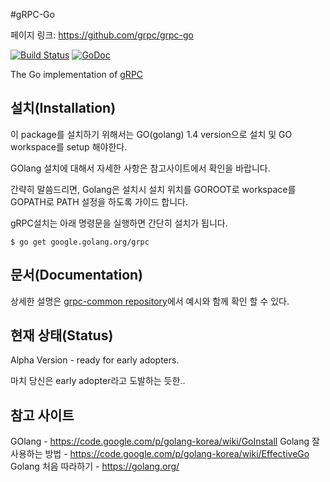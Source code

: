 #gRPC-Go

페이지 링크: https://github.com/grpc/grpc-go

[![Build Status](https://travis-ci.org/grpc/grpc-go.svg)](https://travis-ci.org/grpc/grpc-go) [![GoDoc](https://godoc.org/google.golang.org/grpc?status.svg)](https://godoc.org/google.golang.org/grpc)

The Go implementation of [gRPC](https://github.com/grpc/grpc)

설치(Installation)
------------

이 package를 설치하기 위해서는 GO(golang) 1.4 version으로 설치 및 GO workspace를 setup 해야한다. 

GOlang 설치에 대해서 자세한 사항은 참고사이트에서 확인을 바랍니다. 

간략히 말씀드리면, Golang은 설치시 설치 위치를 GOROOT로 workspace를 GOPATH로 PATH 설정을 하도록 가이드 합니다. 

gRPC설치는 아래 명령문을 실행하면 간단히 설치가 됩니다.

```
$ go get google.golang.org/grpc
```

문서(Documentation)
-------------
상세한 설명은 [grpc-common repository](http://github.com/grpc/grpc-common)에서 예시와 함께 확인 할 수 있다.

현재 상태(Status)
------
Alpha Version - ready for early adopters.

마치 당신은 early adopter라고 도발하는 듯한..


참고 사이트 
------
GOlang - https://code.google.com/p/golang-korea/wiki/GoInstall
Golang 잘사용하는 방법 - https://code.google.com/p/golang-korea/wiki/EffectiveGo
Golang 처음 따라하기 - https://golang.org/

